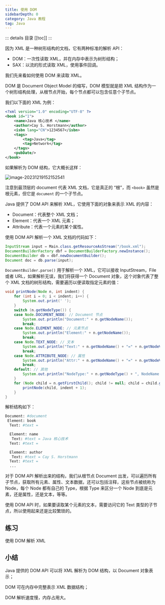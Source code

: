 ```yaml
---
title: 使用 DOM
sidebarDepth: 0
category: Java 教程
tag: Java
---
```


::: details 目录
[[toc]]
:::

因为 XML 是一种树形结构的文档，它有两种标准的解析 API：

- DOM：一次性读取 XML，并在内存中表示为树形结构；
- SAX：以流的形式读取 XML，使用事件回调。

我们先来看如何使用 DOM 来读取 XML。

DOM 是 Document Object Model 的缩写，DOM 模型就是把 XML 结构作为一个树形结构处理，从根节点开始，每个节点都可以包含任意个子节点。

我们以下面的 XML 为例：

```xml
<?xml version="1.0" encoding="UTF-8" ?>
<book id="1">
    <name>Java 核心技术 </name>
    <author>Cay S. Horstmann</author>
    <isbn lang="CN">1234567</isbn>
    <tags>
        <tag>Java</tag>
        <tag>Network</tag>
    </tags>
    <pubDate/>
</book>
```

如果解析为 DOM 结构，它大概长这样：

![image-20231219152152541](./assets/image-20231219152152541.png)

注意到最顶层的 document 代表 XML 文档，它是真正的 “根”，而 `<book>` 虽然是根元素，但它是 `document` 的一个子节点。

Java 提供了 DOM API 来解析 XML，它使用下面的对象来表示 XML 的内容：

- Document：代表整个 XML 文档；
- Element：代表一个 XML 元素；
- Attribute：代表一个元素的某个属性。

使用 DOM API 解析一个 XML 文档的代码如下：

```java
InputStream input = Main.class.getResourceAsStream("/book.xml");
DocumentBuilderFactory dbf = DocumentBuilderFactory.newInstance();
DocumentBuilder db = dbf.newDocumentBuilder();
Document doc = db.parse(input);
```

`DocumentBuilder.parse()` 用于解析一个 XML，它可以接收 InputStream，File 或者 URL，如果解析无误，我们将获得一个 Document 对象，这个对象代表了整个 XML 文档的树形结构，需要遍历以便读取指定元素的值：

```java
void printNode(Node n, int indent) {
    for (int i = 0; i < indent; i++) {
        System.out.print(' ');
    }
    switch (n.getNodeType()) {
    case Node.DOCUMENT_NODE: // Document 节点
        System.out.println("Document:" + n.getNodeName());
        break;
    case Node.ELEMENT_NODE: // 元素节点
        System.out.println("Element:" + n.getNodeName());
        break;
    case Node.TEXT_NODE: // 文本
        System.out.println("Text:" + n.getNodeName() + "=" + n.getNodeValue());
        break;
    case Node.ATTRIBUTE_NODE: // 属性
        System.out.println("Attr:" + n.getNodeName() + "=" + n.getNodeValue());
        break;
    default: // 其他
        System.out.println("NodeType:" + n.getNodeType() + ", NodeName:" + n.getNodeName());
    }
    for (Node child = n.getFirstChild(); child != null; child = child.getNextSibling()) {
        printNode(child, indent + 1);
    }
}
```

解析结构如下：

```sh
Document: #document
 Element: book
  Text: #text =

  Element: name
   Text: #text = Java 核心技术
  Text: #text =

  Element: author
   Text: #text = Cay S. Horstmann
  Text: #text =
  ...
```

对于 DOM API 解析出来的结构，我们从根节点 Document 出发，可以遍历所有子节点，获取所有元素、属性、文本数据，还可以包括注释，这些节点被统称为 Node，每个 Node 都有自己的 Type，根据 Type 来区分一个 Node 到底是元素，还是属性，还是文本，等等。

使用 DOM API 时，如果要读取某个元素的文本，需要访问它的 Text 类型的子节点，所以使用起来还是比较繁琐的。

## 练习

使用 DOM 解析 XML

## 小结

Java 提供的 DOM API 可以将 XML 解析为 DOM 结构，以 Document 对象表示；

DOM 可在内存中完整表示 XML 数据结构；

DOM 解析速度慢，内存占用大。



